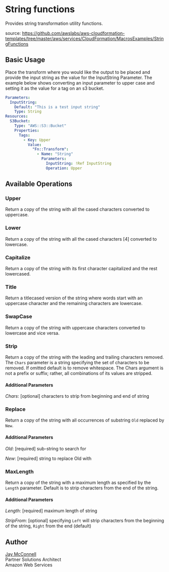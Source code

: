 # String functions

Provides string transformation utility functions.

source:
https://github.com/awslabs/aws-cloudformation-templates/tree/master/aws/services/CloudFormation/MacrosExamples/StringFunctions

## Basic Usage

Place the transform where you would like the output to be placed and provide the input string as the value for the
InputString Parameter. The example below shows converting an input parameter to upper case and setting it as the value
for a tag on an s3 bucket.

```yaml
Parameters:
  InputString:
    Default: "This is a test input string"
    Type: String
Resources:
  S3Bucket:
    Type: "AWS::S3::Bucket"
    Properties:
      Tags:
        - Key: Upper
          Value:
            "Fn::Transform":
              - Name: "String"
                Parameters:
                  InputString: !Ref InputString
                  Operation: Upper
```

## Available Operations

### Upper

Return a copy of the string with all the cased characters converted to uppercase.

### Lower

Return a copy of the string with all the cased characters [4] converted to lowercase.

### Capitalize

Return a copy of the string with its first character capitalized and the rest lowercased.

### Title

Return a titlecased version of the string where words start with an uppercase character and the remaining characters
are lowercase.

### SwapCase

Return a copy of the string with uppercase characters converted to lowercase and vice versa.

### Strip

Return a copy of the string with the leading and trailing characters removed. The `Chars` parameter is a string
specifying the set of characters to be removed. If omitted default is to remove whitespace. The Chars argument is not a
prefix or suffix; rather, all combinations of its values are stripped.

#### Additional Parameters

_Chars_: [optional] characters to strip from beginning and end of string

### Replace

Return a copy of the string with all occurrences of substring `Old` replaced by `New`.

#### Additional Parameters

_Old_: [required] sub-string to search for

_New_: [required] string to replace Old with

### MaxLength

Return a copy of the string with a maximum length as specified by the `Length` parameter. Default is to strip
characters from the end of the string.

#### Additional Parameters

_Length_: [required] maximum length of string

_StripFrom_: [optional] specifying `Left` will strip characters from the beginning of the string, `Right` from the end
(default)

## Author

[Jay McConnell](https://github.com/jaymccon)  
Partner Solutions Architect  
Amazon Web Services
